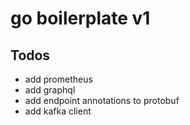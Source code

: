 # go boilerplate v1

## Todos
* add prometheus
* add graphql
* add endpoint annotations to protobuf
* add kafka client

